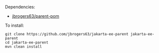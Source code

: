 Dependencies:
* [jbrogers63/parent-pom](https://github.com/jbrogers63/parent-pom)

To install:

```
git clone https://github.com/jbrogers63/jakarta-ee-parent jakarta-ee-parent
cd jakarta-ee-parent
mvn clean install
```
